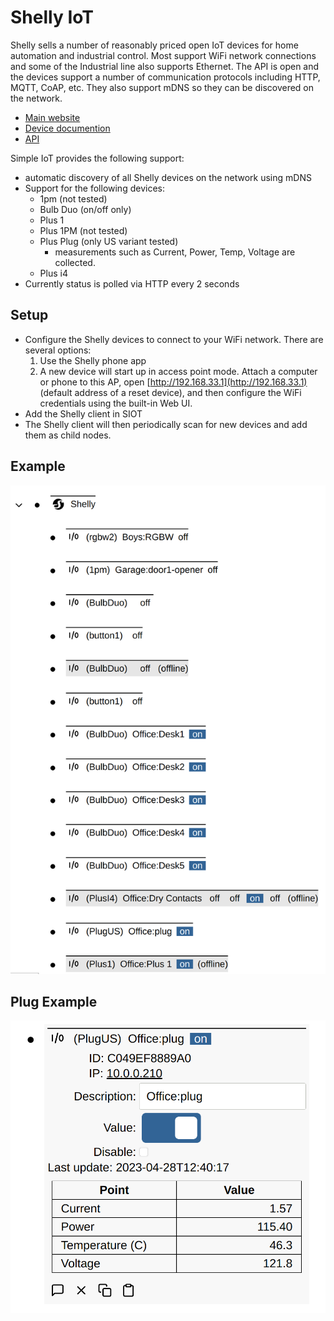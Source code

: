 # Shelly IoT

Shelly sells a number of reasonably priced open IoT devices for home automation
and industrial control. Most support WiFi network connections and some of the
Industrial line also supports Ethernet. The API is open and the devices support
a number of communication protocols including HTTP, MQTT, CoAP, etc. They also
support mDNS so they can be discovered on the network.

- [Main website](https://www.shelly.cloud/)
- [Device documention](https://kb.shelly.cloud/knowledge-base/devices)
- [API](https://shelly-api-docs.shelly.cloud/)

Simple IoT provides the following support:

- automatic discovery of all Shelly devices on the network using mDNS
- Support for the following devices:
  - 1pm (not tested)
  - Bulb Duo (on/off only)
  - Plus 1
  - Plus 1PM (not tested)
  - Plus Plug (only US variant tested)
    - measurements such as Current, Power, Temp, Voltage are collected.
  - Plus i4
- Currently status is polled via HTTP every 2 seconds

## Setup

- Configure the Shelly devices to connect to your WiFi network. There are
  several options:
  1. Use the Shelly phone app
  1. A new device will start up in access point mode. Attach a computer or phone
     to this AP, open [http://192.168.33.1](http://192.168.33.1) (default
     address of a reset device), and then configure the WiFi credentials using
     the built-in Web UI.
- Add the Shelly client in SIOT
- The Shelly client will then periodically scan for new devices and add them as
  child nodes.

## Example

![shelly](images/shelly.png)

## Plug Example

![shelly plug](images/shelly-plug.png)
